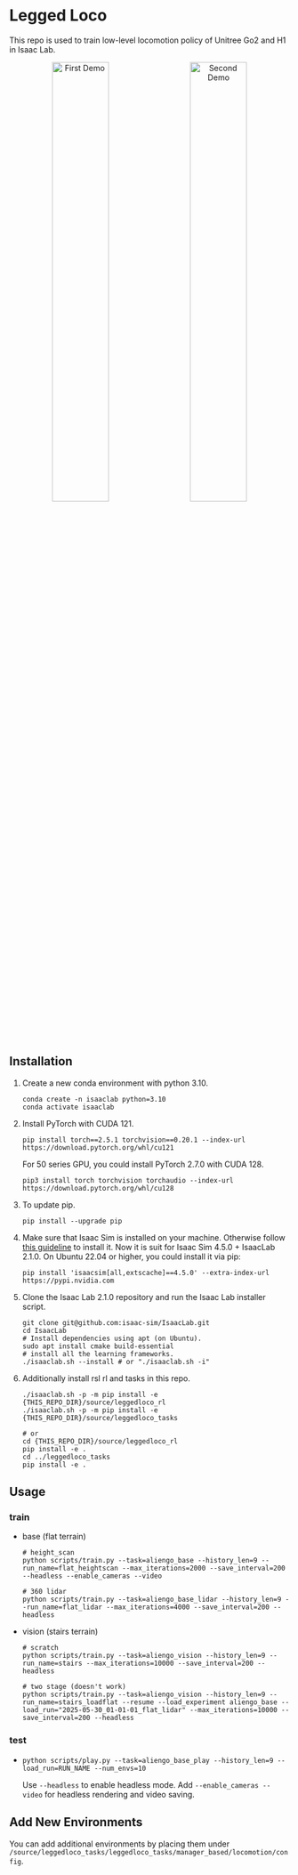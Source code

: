 # Legged Loco
This repo is used to train low-level locomotion policy of Unitree Go2 and H1 in Isaac Lab.

<p align="center">
<img src="./src/go2_teaser.gif" alt="First Demo" width="45%">
&emsp;
<img src="./src/h1_teaser.gif" alt="Second Demo" width="45%">
</p>


## Installation
1. Create a new conda environment with python 3.10.
    ```shell
    conda create -n isaaclab python=3.10
    conda activate isaaclab
    ```

2. Install PyTorch with CUDA 121.
    ```shell
    pip install torch==2.5.1 torchvision==0.20.1 --index-url https://download.pytorch.org/whl/cu121
    ```
   For 50 series GPU, you could install PyTorch 2.7.0 with CUDA 128.
    ```shell
    pip3 install torch torchvision torchaudio --index-url https://download.pytorch.org/whl/cu128
    ``` 

3. To update pip.
    ```shell
    pip install --upgrade pip
    ```

4. Make sure that Isaac Sim is installed on your machine. Otherwise follow [this guideline](https://isaac-sim.github.io/IsaacLab/main/source/setup/installation/pip_installation.html) to install it. Now it is suit for Isaac Sim 4.5.0 + IsaacLab 2.1.0. On Ubuntu 22.04 or higher, you could install it via pip:
    ```shell
    pip install 'isaacsim[all,extscache]==4.5.0' --extra-index-url https://pypi.nvidia.com
    ```

5. Clone the Isaac Lab 2.1.0 repository and run the Isaac Lab installer script.
    ```shell
    git clone git@github.com:isaac-sim/IsaacLab.git
    cd IsaacLab
    # Install dependencies using apt (on Ubuntu).
    sudo apt install cmake build-essential
    # install all the learning frameworks.
    ./isaaclab.sh --install # or "./isaaclab.sh -i"
    ```

5. Additionally install rsl rl and tasks in this repo.
    ```shell
    ./isaaclab.sh -p -m pip install -e {THIS_REPO_DIR}/source/leggedloco_rl
    ./isaaclab.sh -p -m pip install -e {THIS_REPO_DIR}/source/leggedloco_tasks
    
    # or
    cd {THIS_REPO_DIR}/source/leggedloco_rl
    pip install -e .
    cd ../leggedloco_tasks
    pip install -e .
    ```


## Usage
### train
* base (flat terrain)
    ```shell
    # height_scan
    python scripts/train.py --task=aliengo_base --history_len=9 --run_name=flat_heightscan --max_iterations=2000 --save_interval=200 --headless --enable_cameras --video
    
    # 360 lidar
    python scripts/train.py --task=aliengo_base_lidar --history_len=9 --run_name=flat_lidar --max_iterations=4000 --save_interval=200 --headless
    ```
* vision (stairs terrain)
    ```shell
    # scratch
    python scripts/train.py --task=aliengo_vision --history_len=9 --run_name=stairs --max_iterations=10000 --save_interval=200 --headless
    
    # two stage (doesn't work)
    python scripts/train.py --task=aliengo_vision --history_len=9 --run_name=stairs_loadflat --resume --load_experiment aliengo_base --load_run="2025-05-30_01-01-01_flat_lidar" --max_iterations=10000 --save_interval=200 --headless
    ```

### test
* 
    ```shell
    python scripts/play.py --task=aliengo_base_play --history_len=9 --load_run=RUN_NAME --num_envs=10
    ```

    Use `--headless` to enable headless mode. Add `--enable_cameras --video` for headless rendering and video saving.

## Add New Environments
You can add additional environments by placing them under `/source/leggedloco_tasks/leggedloco_tasks/manager_based/locomotion/config`.